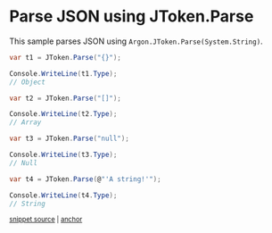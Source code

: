 # Parse JSON using JToken.Parse

This sample parses JSON using `Argon.JToken.Parse(System.String)`.

<!-- snippet: ParseJsonAny -->
<a id='snippet-parsejsonany'></a>
```cs
var t1 = JToken.Parse("{}");

Console.WriteLine(t1.Type);
// Object

var t2 = JToken.Parse("[]");

Console.WriteLine(t2.Type);
// Array

var t3 = JToken.Parse("null");

Console.WriteLine(t3.Type);
// Null

var t4 = JToken.Parse(@"'A string!'");

Console.WriteLine(t4.Type);
// String
```
<sup><a href='/src/ArgonTests/Documentation/Samples/Linq/ParseJsonAny.cs#L12-L34' title='Snippet source file'>snippet source</a> | <a href='#snippet-parsejsonany' title='Start of snippet'>anchor</a></sup>
<!-- endSnippet -->
